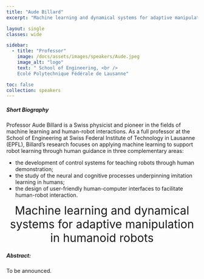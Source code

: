 ```yaml
---
title: "Aude Billard"
excerpt: "Machine learning and dynamical systems for adaptive manipulation in humanoid robots"

layout: single 
classes: wide

sidebar:
  - title: "Professor"
    image: /docs/assets/images/speakers/Aude.jpeg 
    image_alt: "logo"
    text: " School of Engineering, <br /> 
    Ecolé Polytechnique Fédérale de Lausanne"

toc: false 
collection: speakers
---
```


##### Short Biography 

Professor Aude Billard is a Swiss physicist and pioneer in the fields of machine learning and human-robot interactions. As a full professor at the School of Engineering at Swiss Federal Institute of Technology in Lausanne (EPFL), Billard’s research focuses on applying machine learning to support robot learning through human guidance in three complementary areas: 
 <ul>
  <li>
  the development of control systems for teaching robots through human demonstration;
  </li>
  <li>
  the study of the neural and cognitive processes underpinning imitation learning in humans;
  </li>
  <li>
  the design of user-friendly human-computer interfaces to facilitate human-robot interaction. 
</li>
</ul> 


<center style="font-size:30px">
Machine learning and dynamical systems for adaptive manipulation in humanoid robots
</center>



##### Abstract:

To be announced.
